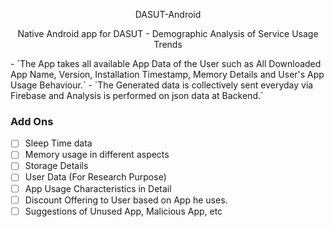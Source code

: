 <p align="center">
  DASUT-Android
</p>
<p align="center">
Native Android app for DASUT - Demographic Analysis of Service Usage Trends
</p>
- `The App takes all available App Data of the User such as All Downloaded App Name, Version, Installation Timestamp, Memory Details and User's App Usage Behaviour.`
- `The Generated data is collectively sent everyday via Firebase and Analysis is performed on json data at Backend.`


### Add Ons
- [ ] Sleep Time data
- [ ] Memory usage in different aspects
- [ ] Storage Details
- [ ] User Data (For Research Purpose)
- [ ] App Usage Characteristics in Detail
- [ ] Discount Offering to User based on App he uses.
- [ ] Suggestions of Unused App, Malicious App, etc
